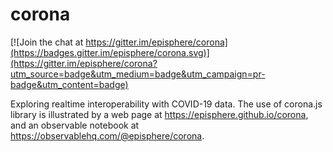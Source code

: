 # corona

[![Join the chat at https://gitter.im/episphere/corona](https://badges.gitter.im/episphere/corona.svg)](https://gitter.im/episphere/corona?utm_source=badge&utm_medium=badge&utm_campaign=pr-badge&utm_content=badge)

Exploring realtime interoperability with COVID-19 data. The use of corona.js library is illustrated by a web page at https://episphere.github.io/corona, and an observable notebook at https://observablehq.com/@episphere/corona.
